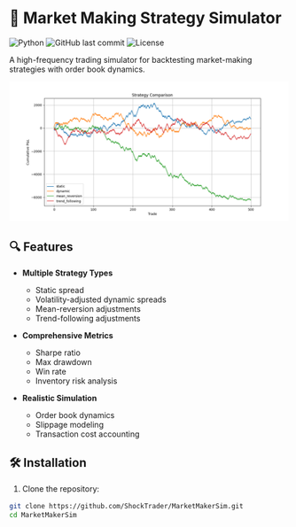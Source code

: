 # 🚀 Market Making Strategy Simulator

![Python](https://img.shields.io/badge/python-3.9%2B-blue)
![GitHub last commit](https://img.shields.io/github/last-commit/ShockTrader/MarketMakerSim)
![License](https://img.shields.io/badge/license-MIT-green)

A high-frequency trading simulator for backtesting market-making strategies with order book dynamics.

<img src="strategy_comparison.png" width="800" alt="Strategy Performance Comparison">

## 🔍 Features

- **Multiple Strategy Types**
  - Static spread
  - Volatility-adjusted dynamic spreads
  - Mean-reversion adjustments
  - Trend-following adjustments

- **Comprehensive Metrics**
  - Sharpe ratio
  - Max drawdown
  - Win rate
  - Inventory risk analysis

- **Realistic Simulation**
  - Order book dynamics
  - Slippage modeling
  - Transaction cost accounting

## 🛠 Installation

1. Clone the repository:
```bash
git clone https://github.com/ShockTrader/MarketMakerSim.git
cd MarketMakerSim